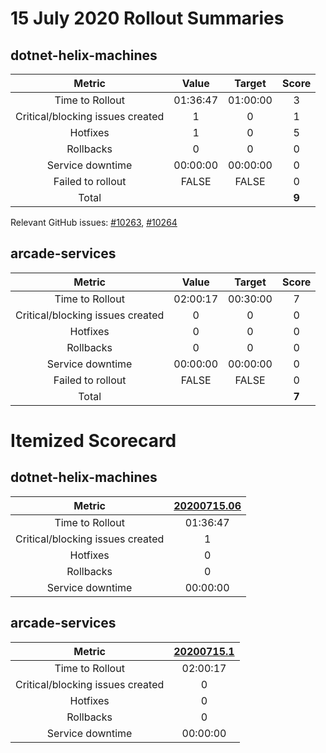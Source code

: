 # 15 July 2020 Rollout Summaries

## dotnet-helix-machines

|              Metric              |   Value  |  Target  |   Score   |
|:--------------------------------:|:--------:|:--------:|:---------:|
| Time to Rollout                  | 01:36:47 | 01:00:00 |     3     |
| Critical/blocking issues created |     1    |    0     |     1     |
| Hotfixes                         |     1    |    0     |     5     |
| Rollbacks                        |     0    |    0     |     0     |
| Service downtime                 | 00:00:00 | 00:00:00 |     0     |
| Failed to rollout                |   FALSE  |   FALSE  |     0     |
| Total                            |          |          |   **9**   |

Relevant GitHub issues: [#10263](https://github.com/dotnet/core-eng/issues/10263), [#10264](https://github.com/dotnet/core-eng/issues/10264)
## arcade-services

|              Metric              |   Value  |  Target  |   Score   |
|:--------------------------------:|:--------:|:--------:|:---------:|
| Time to Rollout                  | 02:00:17 | 00:30:00 |     7     |
| Critical/blocking issues created |     0    |    0     |     0     |
| Hotfixes                         |     0    |    0     |     0     |
| Rollbacks                        |     0    |    0     |     0     |
| Service downtime                 | 00:00:00 | 00:00:00 |     0     |
| Failed to rollout                |   FALSE  |   FALSE  |     0     |
| Total                            |          |          |   **7**   |


# Itemized Scorecard

## dotnet-helix-machines

| Metric | [20200715.06](https://dev.azure.com/dnceng/7ea9116e-9fac-403d-b258-b31fcf1bb293/_build/results?buildId=730843) |
|:-----:|:-----:|
| Time to Rollout | 01:36:47 |
| Critical/blocking issues created | 1 |
| Hotfixes | 0 |
| Rollbacks | 0 |
| Service downtime | 00:00:00 |


## arcade-services

| Metric | [20200715.1](https://dev.azure.com/dnceng/7ea9116e-9fac-403d-b258-b31fcf1bb293/_build/results?buildId=731051) |
|:-----:|:-----:|
| Time to Rollout | 02:00:17 |
| Critical/blocking issues created | 0 |
| Hotfixes | 0 |
| Rollbacks | 0 |
| Service downtime | 00:00:00 |

